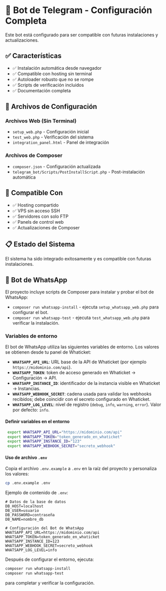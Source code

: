 # 🤖 Bot de Telegram - Configuración Completa

Este bot está configurado para ser compatible con futuras instalaciones y actualizaciones.

## ✅ Características

- ✅ Instalación automática desde navegador
- ✅ Compatible con hosting sin terminal
- ✅ Autoloader robusto que no se rompe
- ✅ Scripts de verificación incluidos
- ✅ Documentación completa

## 🔧 Archivos de Configuración

### Archivos Web (Sin Terminal)
- `setup_web.php` - Configuración inicial
- `test_web.php` - Verificación del sistema
- `integration_panel.html` - Panel de integración

### Archivos de Composer
- `composer.json` - Configuración actualizada
- `telegram_bot/Scripts/PostInstallScript.php` - Post-instalación automática

## 🎯 Compatible Con

- ✅ Hosting compartido
- ✅ VPS sin acceso SSH
- ✅ Servidores con solo FTP
- ✅ Panels de control web
- ✅ Actualizaciones de Composer

## 📋 Estado del Sistema

El sistema ha sido integrado exitosamente y es compatible con futuras instalaciones.

## 📱 Bot de WhatsApp

El proyecto incluye scripts de Composer para instalar y probar el bot de WhatsApp:

- `composer run whatsapp-install` - ejecuta `setup_whatsapp_web.php` para configurar el bot.
- `composer run whatsapp-test` - ejecuta `test_whatsapp_web.php` para verificar la instalación.

### Variables de entorno

El bot de WhatsApp utiliza las siguientes variables de entorno. Los valores se obtienen desde tu panel de Whaticket:

- **`WHATSAPP_API_URL`**: URL base de la API de Whaticket (por ejemplo `https://midominio.com/api`).
- **`WHATSAPP_TOKEN`**: token de acceso generado en Whaticket → Configuración → API.
- **`WHATSAPP_INSTANCE_ID`**: identificador de la instancia visible en Whaticket → Instancias.
- **`WHATSAPP_WEBHOOK_SECRET`**: cadena usada para validar los webhooks recibidos; debe coincidir con el secreto configurado en Whaticket.
- **`WHATSAPP_LOG_LEVEL`**: nivel de registro (`debug`, `info`, `warning`, `error`). Valor por defecto: `info`.

#### Definir variables en el entorno

```bash
 export WHATSAPP_API_URL="https://midominio.com/api"
 export WHATSAPP_TOKEN="token_generado_en_whaticket"
 export WHATSAPP_INSTANCE_ID="123"
 export WHATSAPP_WEBHOOK_SECRET="secreto_webhook"
```

#### Uso de archivo `.env`

Copia el archivo `.env.example` a `.env` en la raíz del proyecto y personaliza los valores:

```bash
cp .env.example .env
```

Ejemplo de contenido de `.env`:

```env
# Datos de la base de datos
DB_HOST=localhost
DB_USER=usuario
DB_PASSWORD=contraseña
DB_NAME=nombre_db

# Configuración del Bot de WhatsApp
WHATSAPP_API_URL=https://midominio.com/api
WHATSAPP_TOKEN=token_generado_en_whaticket
WHATSAPP_INSTANCE_ID=123
WHATSAPP_WEBHOOK_SECRET=secreto_webhook
WHATSAPP_LOG_LEVEL=info
```

Después de configurar el entorno, ejecuta:

```bash
composer run whatsapp-install
composer run whatsapp-test
```

para completar y verificar la configuración.

